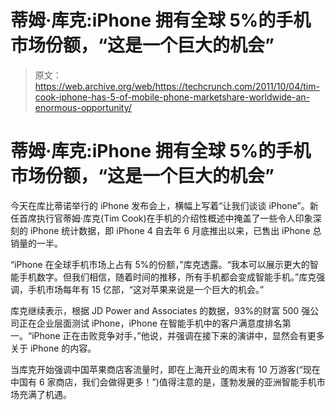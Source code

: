 # 蒂姆·库克:iPhone 拥有全球 5%的手机市场份额，“这是一个巨大的机会”

> 原文：<https://web.archive.org/web/https://techcrunch.com/2011/10/04/tim-cook-iphone-has-5-of-mobile-phone-marketshare-worldwide-an-enormous-opportunity/>

# 蒂姆·库克:iPhone 拥有全球 5%的手机市场份额，“这是一个巨大的机会”

今天在库比蒂诺举行的 iPhone 发布会上，横幅上写着“让我们谈谈 iPhone”。新任首席执行官蒂姆·库克(Tim Cook)在手机的介绍性概述中掩盖了一些令人印象深刻的 iPhone 统计数据，即 iPhone 4 自去年 6 月底推出以来，已售出 iPhone 总销量的一半。

“iPhone 在全球手机市场上占有 5%的份额，”库克透露。“我本可以展示更大的智能手机数字。但我们相信，随着时间的推移，所有手机都会变成智能手机。”库克强调，手机市场每年有 15 亿部，“这对苹果来说是一个巨大的机会。”

库克继续表示，根据 JD Power and Associates 的数据，93%的财富 500 强公司正在企业层面测试 iPhone，iPhone 在智能手机中的客户满意度排名第一。“iPhone 正在击败竞争对手，”他说，并强调在接下来的演讲中，显然会有更多关于 iPhone 的内容。

当库克开始强调中国苹果商店客流量时，即在上海开业的周末有 10 万游客(“现在中国有 6 家商店，我们会做得更多！”)值得注意的是，蓬勃发展的亚洲智能手机市场充满了机遇。